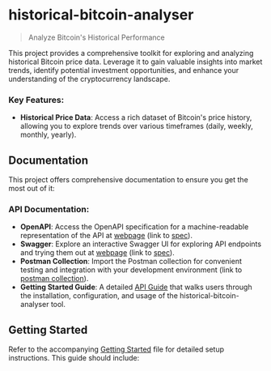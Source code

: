 # historical-bitcoin-analyser

> Analyze Bitcoin's Historical Performance

This project provides a comprehensive toolkit for exploring and analyzing historical Bitcoin price data. Leverage it to gain valuable insights into market trends, identify potential investment opportunities, and enhance your understanding of the cryptocurrency landscape.

### Key Features:

- **Historical Price Data**: Access a rich dataset of Bitcoin's price history, allowing you to explore trends over various timeframes (daily, weekly, monthly, yearly).

## Documentation

This project offers comprehensive documentation to ensure you get the most out of it:

### API Documentation:

- **OpenAPI**: Access the OpenAPI specification for a machine-readable representation of the API at [webpage](docs/openapi/index.html) (link to [spec](docs/openapi.yml)).
- **Swagger**: Explore an interactive Swagger UI for exploring API endpoints and trying them out at [webpage](docs/swagger/index.html) (link to [spec](docs/swagger.json)).
- **Postman Collection**: Import the Postman collection for convenient testing and integration with your development environment (link to [postman collection](docs/HistoricalBitcoinAnalyser.postman_collection.jso)).
- **Getting Started Guide**: A detailed [API Guide](docs/api-guide.md) that walks users through the installation, configuration, and usage of the historical-bitcoin-analyser tool.

## Getting Started

Refer to the accompanying [Getting Started](getting_started.md) file  for detailed setup instructions. This guide should include: